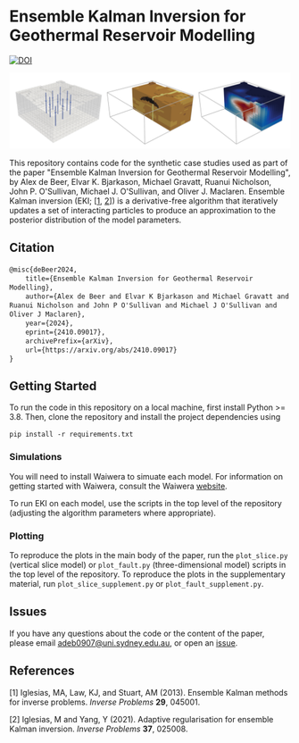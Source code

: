# Ensemble Kalman Inversion for Geothermal Reservoir Modelling

[![DOI](https://zenodo.org/badge/665821488.svg)](https://zenodo.org/doi/10.5281/zenodo.13841175)

![Fault Model](fault_model.png)

This repository contains code for the synthetic case studies used as part of the paper "Ensemble Kalman Inversion for Geothermal Reservoir Modelling", by Alex de Beer, Elvar K. Bjarkason, Michael Gravatt, Ruanui Nicholson, John P. O'Sullivan, Michael J. O'Sullivan, and Oliver J. Maclaren. 
Ensemble Kalman inversion (EKI; [[1](#1), [2](#2)]) is a derivative-free algorithm that iteratively updates a set of interacting particles to produce an approximation to the posterior distribution of the model parameters. 

## Citation

```
@misc{deBeer2024,
    title={Ensemble Kalman Inversion for Geothermal Reservoir Modelling}, 
    author={Alex de Beer and Elvar K Bjarkason and Michael Gravatt and Ruanui Nicholson and John P O'Sullivan and Michael J O'Sullivan and Oliver J Maclaren},
    year={2024},
    eprint={2410.09017},
    archivePrefix={arXiv},
    url={https://arxiv.org/abs/2410.09017}
}
```

## Getting Started

To run the code in this repository on a local machine, first install Python >= 3.8. Then, clone the repository and install the project dependencies using

```
pip install -r requirements.txt
```

### Simulations

You will need to install Waiwera to simuate each model. For information on getting started with Waiwera, consult the Waiwera [website](https://waiwera.github.io/install/).

To run EKI on each model, use the scripts in the top level of the repository (adjusting the algorithm parameters where appropriate).

### Plotting

To reproduce the plots in the main body of the paper, run the `plot_slice.py` (vertical slice model) or `plot_fault.py` (three-dimensional model) scripts in the top level of the repository. 
To reproduce the plots in the supplementary material, run `plot_slice_supplement.py` or `plot_fault_supplement.py`.

## Issues

If you have any questions about the code or the content of the paper, please email [adeb0907@uni.sydney.edu.au](mailto:adeb0907@uni.sydney.edu.au), or open an [issue](https://github.com/alexgdebeer/GeothermalEnsembleMethods/issues).

## References

[<a id="1">1</a>]
Iglesias, MA, Law, KJ, and Stuart, AM (2013).
Ensemble Kalman methods for inverse problems.
*Inverse Problems* **29**, 045001.

[<a id="2">2</a>]
Iglesias, M and Yang, Y (2021). 
Adaptive regularisation for ensemble Kalman inversion.
*Inverse Problems* **37**, 025008.
